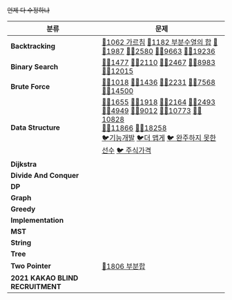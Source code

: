 ~~언제 다 수정하냐~~

| 분류                             | 문제                                                         |
| -------------------------------- | ------------------------------------------------------------ |
| **Backtracking**                 | [🥇1062 가르침](https://www.acmicpc.net/problem/1062)  [🥈1182 부분수열의 합](https://www.acmicpc.net/problem/1182)  [🥈🥇1987](https://www.acmicpc.net/problem/1987)  [🥈🥇2580](https://www.acmicpc.net/problem/2580)  [🥈🥇9663](https://www.acmicpc.net/problem/9663)  [🥈🥇19236](https://www.acmicpc.net/problem/19236) |
| **Binary Search**                | [🥈🥇1477](https://www.acmicpc.net/problem/1477)  [🥈🥇2110](https://www.acmicpc.net/problem/2110)  [🥈🥇2467](https://www.acmicpc.net/problem/2467)  [🥈🥇8983](https://www.acmicpc.net/problem/8983)  <br>[🥈🥇12015](https://www.acmicpc.net/problem/12015) |
| **Brute Force**                  | [🥈🥇1018](https://www.acmicpc.net/problem/1018)  [🥈🥇1436](https://www.acmicpc.net/problem/1436)  [🥈🥇2231](https://www.acmicpc.net/problem/2231)  [🥈🥇7568](https://www.acmicpc.net/problem/7568)  <br/>[🥈🥇14500](https://www.acmicpc.net/problem/14500) |
| **Data Structure**               | [🥈🥇1655](https://www.acmicpc.net/problem/1655)  [🥈🥇1918](https://www.acmicpc.net/problem/1918)  [🥈🥇2164](https://www.acmicpc.net/problem/2164)  [🥈🥇2493](https://www.acmicpc.net/problem/2493)  <br/>[🥈🥇4949](https://www.acmicpc.net/problem/4949)  [🥈🥇9012](https://www.acmicpc.net/problem/9012)  [🥈🥇10773](https://www.acmicpc.net/problem/10773)  [🥈🥇10828](https://www.acmicpc.net/problem/10828)  <br/>[🥈🥇11866](https://www.acmicpc.net/problem/11866)  [🥈🥇18258](https://www.acmicpc.net/problem/18258)  <br/>[🐦기능개발](https://programmers.co.kr/learn/courses/30/lessons/)  [🐦더 맵게](https://programmers.co.kr/learn/courses/30/lessons/)  [🐦 완주하지 못한 선수](https://programmers.co.kr/learn/courses/30/lessons/)  [🐦 주식가격](https://programmers.co.kr/learn/courses/30/lessons/) |
| **Dijkstra**                     |                                                              |
| **Divide And Conquer**           |                                                              |
| **DP**                           |                                                              |
| **Graph**                        |                                                              |
| **Greedy**                       |                                                              |
| **Implementation**               |                                                              |
| **MST**                          |                                                              |
| **String**                       |                                                              |
| **Tree**                         |                                                              |
| **Two Pointer**                  | [🥇1806 부분합](https://www.acmicpc.net/problem/1806)         |
| **2021 KAKAO BLIND RECRUITMENT** |                                                              |

<!--



[🥈](https://www.acmicpc.net/problem/)

[🥇](https://www.acmicpc.net/problem/)

[🐦](https://programmers.co.kr/learn/courses/30/lessons/)



[🥈🥇](https://www.acmicpc.net/problem/)

-->